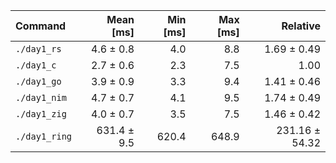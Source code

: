 | Command | Mean [ms] | Min [ms] | Max [ms] | Relative |
|:---|---:|---:|---:|---:|
| `./day1_rs` | 4.6 ± 0.8 | 4.0 | 8.8 | 1.69 ± 0.49 |
| `./day1_c` | 2.7 ± 0.6 | 2.3 | 7.5 | 1.00 |
| `./day1_go` | 3.9 ± 0.9 | 3.3 | 9.4 | 1.41 ± 0.46 |
| `./day1_nim` | 4.7 ± 0.7 | 4.1 | 9.5 | 1.74 ± 0.49 |
| `./day1_zig` | 4.0 ± 0.7 | 3.5 | 7.5 | 1.46 ± 0.42 |
| `./day1_ring` | 631.4 ± 9.5 | 620.4 | 648.9 | 231.16 ± 54.32 |
